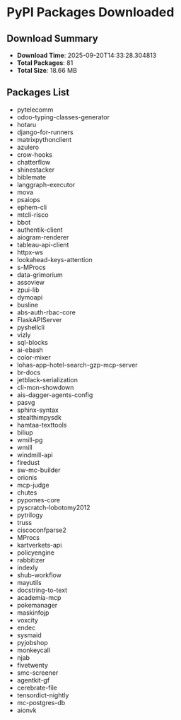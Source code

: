 # PyPI Packages Downloaded

## Download Summary
- **Download Time**: 2025-09-20T14:33:28.304813
- **Total Packages**: 81
- **Total Size**: 18.66 MB

## Packages List
- pytelecomm
- odoo-typing-classes-generator
- hotaru
- django-for-runners
- matrixpythonclient
- azulero
- crow-hooks
- chatterflow
- shinestacker
- biblemate
- langgraph-executor
- mova
- psaiops
- ephem-cli
- mtcli-risco
- bbot
- authentik-client
- aiogram-renderer
- tableau-api-client
- httpx-ws
- lookahead-keys-attention
- s-MProcs
- data-grimorium
- assoview
- zpui-lib
- dymoapi
- busline
- abs-auth-rbac-core
- FlaskAPIServer
- pyshellcli
- vizly
- sql-blocks
- ai-ebash
- color-mixer
- lohas-app-hotel-search-gzp-mcp-server
- br-docs
- jetblack-serialization
- cli-mon-showdown
- ais-dagger-agents-config
- pasvg
- sphinx-syntax
- stealthimpysdk
- hamtaa-texttools
- biliup
- wmill-pg
- wmill
- windmill-api
- firedust
- sw-mc-builder
- orionis
- mcp-judge
- chutes
- pypomes-core
- pyscratch-lobotomy2012
- pytrilogy
- truss
- ciscoconfparse2
- MProcs
- kartverkets-api
- policyengine
- rabbitizer
- indexly
- shub-workflow
- mayutils
- docstring-to-text
- academia-mcp
- pokemanager
- maskinfojp
- voxcity
- endec
- sysmaid
- pyjobshop
- monkeycall
- njab
- fivetwenty
- smc-screener
- agentkit-gf
- cerebrate-file
- tensordict-nightly
- mc-postgres-db
- aionvk

